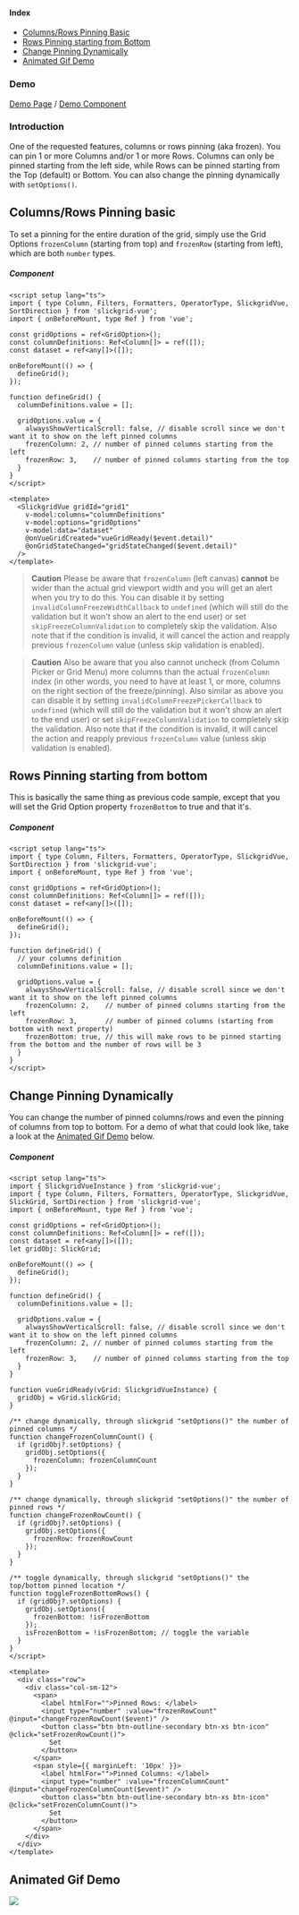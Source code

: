 #### Index
- [Columns/Rows Pinning Basic](#columnsrows-pinning-basic)
- [Rows Pinning starting from Bottom](#rows-pinning-starting-from-bottom)
- [Change Pinning Dynamically](#change-pinning-dynamically)
- [Animated Gif Demo](#animated-gif-demo)

### Demo
[Demo Page](https://ghiscoding.github.io/slickgrid-vue-demos/#/Example20) / [Demo Component](https://github.com/ghiscoding/slickgrid-universal/blob/master/demos/vue/src/components/Example20.vue)

### Introduction
One of the requested features, columns or rows pinning (aka frozen). You can pin 1 or more Columns and/or 1 or more Rows. Columns can only be pinned starting from the left side, while Rows can be pinned starting from the Top (default) or Bottom. You can also change the pinning dynamically with `setOptions()`.

## Columns/Rows Pinning basic
To set a pinning for the entire duration of the grid, simply use the Grid Options `frozenColumn` (starting from top) and `frozenRow` (starting from left), which are both `number` types.

##### Component
```vue
<script setup lang="ts">
import { type Column, Filters, Formatters, OperatorType, SlickgridVue, SortDirection } from 'slickgrid-vue';
import { onBeforeMount, type Ref } from 'vue';

const gridOptions = ref<GridOption>();
const columnDefinitions: Ref<Column[]> = ref([]);
const dataset = ref<any[]>([]);

onBeforeMount(() => {
  defineGrid();
});

function defineGrid() {
  columnDefinitions.value = [];

  gridOptions.value = {
    alwaysShowVerticalScroll: false, // disable scroll since we don't want it to show on the left pinned columns
    frozenColumn: 2, // number of pinned columns starting from the left
    frozenRow: 3,    // number of pinned columns starting from the top
  }
}
</script>

<template>
  <SlickgridVue gridId="grid1"
    v-model:columns="columnDefinitions"
    v-model:options="gridOptions"
    v-model:data="dataset"
    @onVueGridCreated="vueGridReady($event.detail)"
    @onGridStateChanged="gridStateChanged($event.detail)"
  />
</template>
```

> **Caution**
> Please be aware that `frozenColumn` (left canvas) **cannot** be wider than the actual grid viewport width and you will get an alert when you try to do this. You can disable it by setting `invalidColumnFreezeWidthCallback` to `undefined` (which will still do the validation but it won't show an alert to the end user) or set `skipFreezeColumnValidation` to completely skip the validation. Also note that if the condition is invalid, it will cancel the action and reapply previous `frozenColumn` value (unless skip validation is enabled).

> **Caution**
> Also be aware that you also cannot uncheck (from Column Picker or Grid Menu) more columns than the actual `frozenColumn` index (in other words, you need to have at least 1, or more, columns on the right section of the freeze/pinning). Also similar as above you can disable it by setting `invalidColumnFreezePickerCallback` to `undefined` (which will still do the validation but it won't show an alert to the end user) or set `skipFreezeColumnValidation` to completely skip the validation. Also note that if the condition is invalid, it will cancel the action and reapply previous `frozenColumn` value (unless skip validation is enabled).

## Rows Pinning starting from bottom
This is basically the same thing as previous code sample, except that you will set the Grid Option property `frozenBottom` to true and that it's.
##### Component

```vue
<script setup lang="ts">
import { type Column, Filters, Formatters, OperatorType, SlickgridVue, SortDirection } from 'slickgrid-vue';
import { onBeforeMount, type Ref } from 'vue';

const gridOptions = ref<GridOption>();
const columnDefinitions: Ref<Column[]> = ref([]);
const dataset = ref<any[]>([]);

onBeforeMount(() => {
  defineGrid();
});

function defineGrid() {
  // your columns definition
  columnDefinitions.value = [];

  gridOptions.value = {
    alwaysShowVerticalScroll: false, // disable scroll since we don't want it to show on the left pinned columns
    frozenColumn: 2,    // number of pinned columns starting from the left
    frozenRow: 3,       // number of pinned columns (starting from bottom with next property)
    frozenBottom: true, // this will make rows to be pinned starting from the bottom and the number of rows will be 3
  }
}
</script>
```

## Change Pinning Dynamically
You can change the number of pinned columns/rows and even the pinning of columns from top to bottom. For a demo of what that could look like, take a look at the [Animated Gif Demo](../grid-functionalities/frozen-columns-rows.md#animated-gif-demo) below.

##### Component
```vue
<script setup lang="ts">
import { SlickgridVueInstance } from 'slickgrid-vue';
import { type Column, Filters, Formatters, OperatorType, SlickgridVue, SlickGrid, SortDirection } from 'slickgrid-vue';
import { onBeforeMount, type Ref } from 'vue';

const gridOptions = ref<GridOption>();
const columnDefinitions: Ref<Column[]> = ref([]);
const dataset = ref<any[]>([]);
let gridObj: SlickGrid;

onBeforeMount(() => {
  defineGrid();
});

function defineGrid() {
  columnDefinitions.value = [];

  gridOptions.value = {
    alwaysShowVerticalScroll: false, // disable scroll since we don't want it to show on the left pinned columns
    frozenColumn: 2, // number of pinned columns starting from the left
    frozenRow: 3,    // number of pinned columns starting from the top
  }
}

function vueGridReady(vGrid: SlickgridVueInstance) {
  gridObj = vGrid.slickGrid;
}

/** change dynamically, through slickgrid "setOptions()" the number of pinned columns */
function changeFrozenColumnCount() {
  if (gridObj?.setOptions) {
    gridObj.setOptions({
      frozenColumn: frozenColumnCount
    });
  }
}

/** change dynamically, through slickgrid "setOptions()" the number of pinned rows */
function changeFrozenRowCount() {
  if (gridObj?.setOptions) {
    gridObj.setOptions({
      frozenRow: frozenRowCount
    });
  }
}

/** toggle dynamically, through slickgrid "setOptions()" the top/bottom pinned location */
function toggleFrozenBottomRows() {
  if (gridObj?.setOptions) {
    gridObj.setOptions({
      frozenBottom: !isFrozenBottom
    });
    isFrozenBottom = !isFrozenBottom; // toggle the variable
  }
}
</script>

<template>
  <div class="row">
    <div class="col-sm-12">
      <span>
        <label htmlFor="">Pinned Rows: </label>
        <input type="number" :value="frozenRowCount" @input="changeFrozenRowCount($event)" />
        <button class="btn btn-outline-secondary btn-xs btn-icon" @click="setFrozenRowCount()">
          Set
        </button>
      </span>
      <span style={{ marginLeft: '10px' }}>
        <label htmlFor="">Pinned Columns: </label>
        <input type="number" :value="frozenColumnCount" @input="changeFrozenColumnCount($event)" />
        <button class="btn btn-outline-secondary btn-xs btn-icon" @click="setFrozenColumnCount()">
          Set
        </button>
      </span>
    </div>
  </div>
</template>
```

## Animated Gif Demo
![](https://user-images.githubusercontent.com/643976/50852303-28d57c80-134d-11e9-859c-aeb55af24c24.gif)
